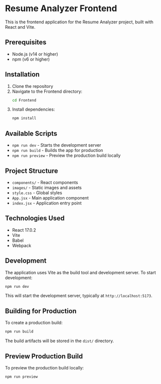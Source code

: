 # Resume Analyzer Frontend

This is the frontend application for the Resume Analyzer project, built with React and Vite.

## Prerequisites

- Node.js (v14 or higher)
- npm (v6 or higher)

## Installation

1. Clone the repository
2. Navigate to the Frontend directory:
   ```bash
   cd Frontend
   ```
3. Install dependencies:
   ```bash
   npm install
   ```

## Available Scripts

- `npm run dev` - Starts the development server
- `npm run build` - Builds the app for production
- `npm run preview` - Preview the production build locally

## Project Structure

- `components/` - React components
- `images/` - Static images and assets
- `style.css` - Global styles
- `App.jsx` - Main application component
- `index.jsx` - Application entry point

## Technologies Used

- React 17.0.2
- Vite
- Babel
- Webpack

## Development

The application uses Vite as the build tool and development server. To start development:

```bash
npm run dev
```

This will start the development server, typically at `http://localhost:5173`.

## Building for Production

To create a production build:

```bash
npm run build
```

The build artifacts will be stored in the `dist/` directory.

## Preview Production Build

To preview the production build locally:

```bash
npm run preview
```
